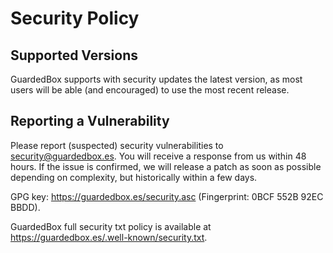 # Security Policy

## Supported Versions

GuardedBox supports with security updates the latest version, as most users will be able (and encouraged) to use the most recent release.

## Reporting a Vulnerability

Please report (suspected) security vulnerabilities to security@guardedbox.es. You will receive a response from us within 48 hours. If the issue is confirmed, we will release a patch as soon as possible depending on complexity, but historically within a few days.

GPG key: https://guardedbox.es/security.asc (Fingerprint: 0BCF 552B 92EC BBDD).

GuardedBox full security txt policy is available at https://guardedbox.es/.well-known/security.txt.
